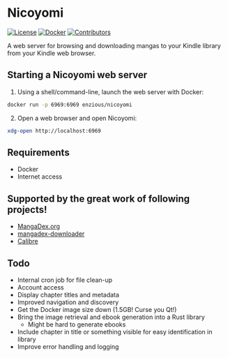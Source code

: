 # Nicoyomi

[![License](https://img.shields.io/github/license/enzious/nicoyomi)](https://github.com/enzious/nicoyomi/blob/main/LICENSE)
[![Docker](https://img.shields.io/docker/pulls/enzious/nicoyomi)](https://hub.docker.com/r/enzious/nicoyomi)
[![Contributors](https://img.shields.io/github/contributors/enzious/nicoyomi)](https://github.com/enzious/nicoyomi/graphs/contributors)

A web server for browsing and downloading mangas to your Kindle library from your Kindle web browser.

## Starting a Nicoyomi web server

1. Using a shell/command-line, launch the web server with Docker:
```sh
docker run -p 6969:6969 enzious/nicoyomi
```
2. Open a web browser and open Nicoyomi:
```sh
xdg-open http://localhost:6969
```

## Requirements
- Docker
- Internet access

## Supported by the great work of following projects!
- [MangaDex.org](https://mangadex.org)
- [mangadex-downloader](https://github.com/mansuf/mangadex-downloader)
- [Calibre](https://calibre-ebook.com/)

## Todo
- Internal cron job for file clean-up
- Account access
- Display chapter titles and metadata
- Improved navigation and discovery
- Get the Docker image size down (1.5GB! Curse you Qt!)
- Bring the image retrieval and ebook generation into a Rust library
  - Might be hard to generate ebooks
- Include chapter in title or something visible for easy identification in library
- Improve error handling and logging
